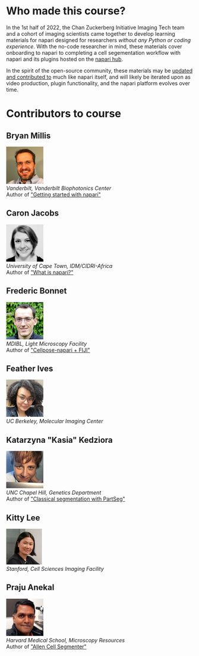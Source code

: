 # Who made this course?

In the 1st half of 2022, the Chan Zuckerberg Initiative Imaging Tech team and a cohort of imaging scientists came together to develop learning materials for napari designed for researchers *without any Python or coding experience*. With the no-code researcher in mind, these materials cover onboarding to napari to completing a cell segementation workflow with napari and its plugins hosted on the [napari hub](https://www.napari-hub.org).  

In the spirit of the open-source community, these materials may be [updated and contributed to](https://github.com/chanzuckerberg/napari-segmentation-workshop) much like napari itself, and will likely be iterated upon as video production, plugin functionality, and the napari platform evolves over time. 

# Contributors to course

## Bryan Millis
![Bryan Millis, Bravo Cohort](images/bryan.png)
<br>
*Vanderbilt, Vanderbilt Biophotonics Center*
<br>
Author of ["Getting started with napari"](https://chanzuckerberg.github.io/napari-segmentation-workshop/onboard/gettingstarted.html)

## Caron Jacobs
![Caron Jacobs, Bravo Cohort](images/caron.png)
<br>
*University of Cape Town, IDM/CIDRI-Africa*
<br>
Author of ["What is napari?"](https://chanzuckerberg.github.io/napari-segmentation-workshop/onboard/whatisnapari.html)

## Frederic Bonnet
![Frederic Bonnet, Bravo Cohort](images/frederic.png)
<br>
*MDIBL, Light Microscopy Facility*
<br>
Author of ["Cellpose-napari + FIJI"](https://chanzuckerberg.github.io/napari-segmentation-workshop/workflow/cellpose.html)

## Feather Ives
![Feather Ives, Bravo Cohort](images/feather.png)
<br>
*UC Berkeley, Molecular Imaging Center*

## Katarzyna "Kasia" Kedziora
![Katarzyna "Kasia" Kadziora, Bravo Cohort](images/kasia.png)
<br>
*UNC Chapel Hill, Genetics Department*
<br>
Author of ["Classical segmentation with PartSeg"](https://chanzuckerberg.github.io/napari-segmentation-workshop/workflow/partseg.html)

## Kitty Lee
![Kitty Lee, Bravo Cohort](images/kitty2.png)
<br>
*Stanford, Cell Sciences Imaging Facility*

## Praju Anekal
![Praju Anekal, Bravo Cohort](images/praju.png)
<br>
*Harvard Medical School, Microscopy Resources*
<br>
Author of ["Allen Cell Segmenter"](https://chanzuckerberg.github.io/napari-segmentation-workshop/workflow/allencell.html)

